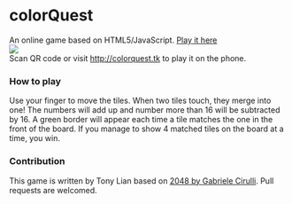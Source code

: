 # colorQuest
An online game based on HTML5/JavaScript.
<a href="https://tonylianlong.github.io/colorQuest/">Play it here</a> <br/>
<img src="https://raw.githubusercontent.com/TonyLianLong/colorQuest/master/img/qrcode.png" /> <br/>
Scan QR code or visit http://colorquest.tk to play it on the phone.
### How to play ###
Use your finger to move the tiles. When two tiles touch, they merge into one! The numbers will add up and number more than 16 will be subtracted by 16. A green border will appear each time a tile matches the one in the front of the board. If you manage to show 4 matched tiles on the board at a time, you win.
### Contribution ###
This game is written by Tony Lian based on <a href="https://github.com/gabrielecirulli/2048">2048 by Gabriele Cirulli</a>. Pull requests are welcomed.
